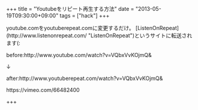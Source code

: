 +++
title =  "Youtubeをリピート再生する方法"
date =  "2013-05-19T09:30:00+09:00"
tags = ["hack"]
+++
<p>youtube.comをyoutuberepeat.comに変更するだけ。
[ListenOnRepeat](http://www.listenonrepeat.com/ "ListenOnRepeat")というサイトに転送されます(:</p>

<p>before:http://www.youtube.com/watch?v=VQbxVvKOjmQ&amp;</p>

<p>↓</p>

<p>after:http://www.youtuberepeat.com/watch?v=VQbxVvKOjmQ&amp;</p>

<p>https://vimeo.com/66482400</p>

+++
